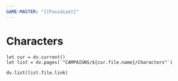 ```yaml
---
GAME-MASTER: "[[Foxidize]]"
---
```

# Characters
```dataviewjs
let cur = dv.current()
let list = dv.pages(`"CAMPAIGNS/${cur.file.name}/Characters"`)

dv.list(list.file.link)
```

